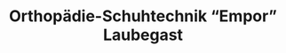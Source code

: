 ---
title: "Orthopädie-Schuhtechnik “Empor” Laubegast"
url: /dresden/orthopaedie-schuhtechnik-empor-laubegast/
shop: Schuhe
---